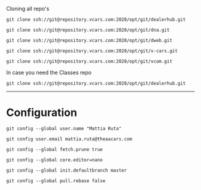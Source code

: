 Cloning all repo's

`git clone ssh://git@repository.vcars.com:2020/opt/git/dealerhub.git`

`git clone ssh://git@repository.vcars.com:2020/opt/git/dna.git`

`git clone ssh://git@repository.vcars.com:2020/opt/git/dweb.git`

`git clone ssh://git@repository.vcars.com:2020/opt/git/v-cars.git`

`git clone ssh://git@repository.vcars.com:2020/opt/git/vcom.git`


In case you need the Classes repo

`git clone ssh://git@repository.vcars.com:2020/opt/git/dealerhub.git`

- - - -

# Configuration

`git config --global user.name "Mattia Ruta"`

`git config user.email mattia.ruta@theaacars.com`

`git config --global fetch.prune true`

`git config --global core.editor=nano`

`git config --global init.defaultbranch master`

`git config --global pull.rebase false`
